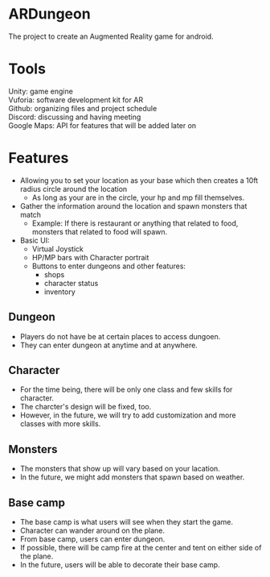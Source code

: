 # ARDungeon

The project to create an Augmented Reality game for android.

# Tools

Unity: game engine<br />
Vuforia: software development kit for AR<br />
Github: organizing files and project schedule<br />
Discord: discussing and having meeting<br />
Google Maps: API for features that will be added later on<br />

# Features

* Allowing you to set your location as your base which then creates a 10ft radius circle around the location
	* As long as your are in the circle, your hp and mp fill themselves.
* Gather the information around the location and spawn monsters that match
	* Example: If there is restaurant or anything that related to food, monsters that related to food will spawn.
* Basic UI:
	* Virtual Joystick
	* HP/MP bars with Character portrait
	* Buttons to enter dungeons and other features:
		* shops
		* character status
		* inventory
## Dungeon

* Players do not have be at certain places to access dungoen.
* They can enter dungeon at anytime and at anywhere.

## Character

* For the time being, there will be only one class and few skills for character.
* The charcter's design will be fixed, too.
* However, in the future, we will try to add customization and more classes with more skills.

## Monsters

* The monsters that show up will vary based on your lacation.
* In the future, we might add monsters that spawn based on weather.

## Base camp

* The base camp is what users will see when they start the game.
* Character can wander around on the plane.
* From base camp, users can enter dungeon.
* If possible, there will be camp fire at the center and tent on either side of the plane.
* In the future, users will be able to decorate their base camp.




